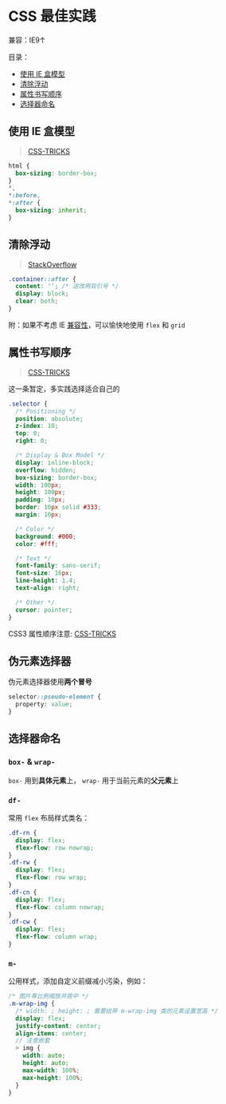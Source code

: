 # CSS 最佳实践

兼容：IE9↑

目录：

- [使用 IE 盒模型](#使用-ie-盒模型)
- [清除浮动](#清除浮动)
- [属性书写顺序](#属性书写顺序)
- [选择器命名](#选择器命名)

## 使用 IE 盒模型

> [CSS-TRICKS](https://css-tricks.com/inheriting-box-sizing-probably-slightly-better-best-practice/)

```css
html {
  box-sizing: border-box;
}
*,
*:before,
*:after {
  box-sizing: inherit;
}
```

## 清除浮动

> [StackOverflow](https://stackoverflow.com/questions/211383/what-methods-of-clearfix-can-i-use/1633170#1633170)

```css
.container::after {
  content: ''; /* 这改用双引号 */
  display: block;
  clear: both;
}
```

附：如果不考虑 IE [兼容性](https://caniuse.com/#search=flexbox)，可以愉快地使用 `flex` 和 `grid`

## 属性书写顺序

> [CSS-TRICKS](https://css-tricks.com/poll-results-how-do-you-order-your-css-properties/)

这一条暂定，多实践选择适合自己的

```css
.selector {
  /* Positioning */
  position: absolute;
  z-index: 10;
  top: 0;
  right: 0;

  /* Display & Box Model */
  display: inline-block;
  overflow: hidden;
  box-sizing: border-box;
  width: 100px;
  height: 100px;
  padding: 10px;
  border: 10px solid #333;
  margin: 10px;

  /* Color */
  background: #000;
  color: #fff;

  /* Text */
  font-family: sans-serif;
  font-size: 16px;
  line-height: 1.4;
  text-align: right;

  /* Other */
  cursor: pointer;
}
```

CSS3 属性顺序注意: [CSS-TRICKS](https://css-tricks.com/ordering-css3-properties/)

## 伪元素选择器

伪元素选择器使用**两个冒号**

```css
selector::pseudo-element {
  property: value;
}
```

## 选择器命名

### `box-` & `wrap-`

`box-` 用到**具体元素**上， `wrap-` 用于当前元素的**父元素**上

### `df-`

常用 `flex` 布局样式类名：

```css
.df-rn {
  display: flex;
  flex-flow: row nowrap;
}
.df-rw {
  display: flex;
  flex-flow: row wrap;
}
.df-cn {
  display: flex;
  flex-flow: column nowrap;
}
.df-cw {
  display: flex;
  flex-flow: column wrap;
}
```

### `m-`

公用样式，添加自定义前缀减小污染，例如：

```scss
/* 图片等比例缩放并居中 */
.m-wrap-img {
  /* width: ; height: ; 需要给带 m-wrap-img 类的元素设置宽高 */
  display: flex;
  justify-content: center;
  align-items: center;
  // 注意嵌套
  > img {
    width: auto;
    height: auto;
    max-width: 100%;
    max-height: 100%;
  }
}
```
